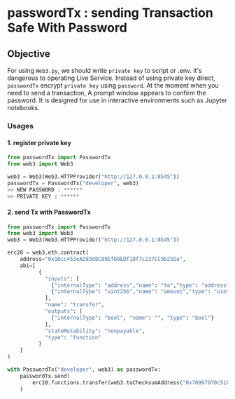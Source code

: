 # passwordTx : sending Transaction Safe With Password

## Objective 

For using `Web3.py`, we should write `private key` to script or .env. it's dangerous to operating Live Service. Instead of using private key direct, `passwordTx` encrypt `private key` using `password`. At the moment when you need to send a transaction, A prompt window appears to confirm the password. 
It is designed for use in interactive environments such as Jupyter notebooks.


### Usages

#### 1. register private key 

````python
from passwordTx import PasswordTx
from web3 import Web3

web3 = Web3(Web3.HTTPProvider("http://127.0.0.1:8545"))
passwordTx = PasswordTx("developer", web3)
>> NEW PASSWORD : ******
>> PRIVATE KEY : ******
````

#### 2. send Tx with PasswordTx

````python
from passwordTx import PasswordTx
from web3 import Web3
web3 = Web3(Web3.HTTPProvider("http://127.0.0.1:8545"))

erc20 = web3.eth.contract(
    address="0x10cc453eA2d3d8C89Efb9EDf1Df7c237CC9b25Da",
    abi=[
          {
            "inputs": [
              {"internalType": "address","name": "to","type": "address"},
              {"internalType": "uint256","name": "amount","type": "uint256"}
            ],
            "name": "transfer",
            "outputs": [
              {"internalType": "bool", "name": "", "type": "bool"}
            ],
            "stateMutability": "nonpayable",
            "type": "function"
          }
    ]
)

with PasswordTx("developer", web3) as passwordTx:
    passwordTx.send(
        erc20.functions.transfer(web3.toChecksumAddress("0x70997970c51812dc3a010c7d01b50e0d17dc79c8"), 120 * 10 **18)
    )
````

